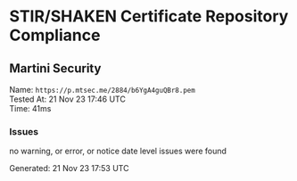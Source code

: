 # STIR/SHAKEN Certificate Repository Compliance

## Martini Security

Name: `https://p.mtsec.me/2884/b6YgA4guQBr8.pem`\
Tested At: 21 Nov 23 17:46 UTC\
Time: 41ms

### Issues

no warning, or error, or notice date level issues were found

Generated: 21 Nov 23 17:53 UTC